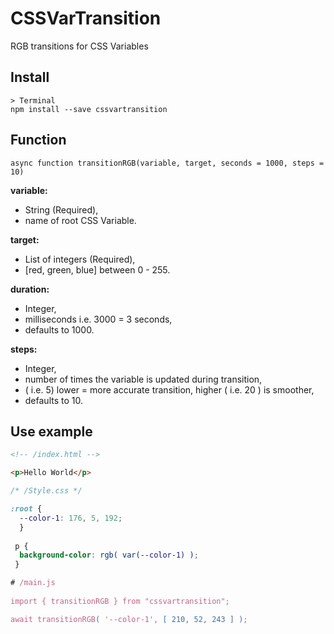 # CSSVarTransition
RGB transitions for CSS Variables

## Install
```
> Terminal
npm install --save cssvartransition
```

## Function
```
async function transitionRGB(variable, target, seconds = 1000, steps = 10)
```

**variable:** 
* String (Required),
* name of root CSS Variable.

**target:** 
* List of integers (Required), 
* [red, green, blue] between 0 - 255.

**duration:** 
* Integer,
* milliseconds i.e. 3000 = 3 seconds,
* defaults to 1000.

**steps:**
* Integer,
* number of times the variable is updated during transition,
* ( i.e. 5) lower = more accurate transition, higher ( i.e. 20 ) is smoother,
* defaults to 10.

## Use example

```html
<!-- /index.html -->

<p>Hello World</p>
```

```css
/* /Style.css */

:root {
  --color-1: 176, 5, 192;
  }
  
 p {
  background-color: rgb( var(--color-1) );
 }
 ```
 
 ```js
 # /main.js
  
 import { transitionRGB } from "cssvartransition";
 
 await transitionRGB( '--color-1', [ 210, 52, 243 ] );
 ```
